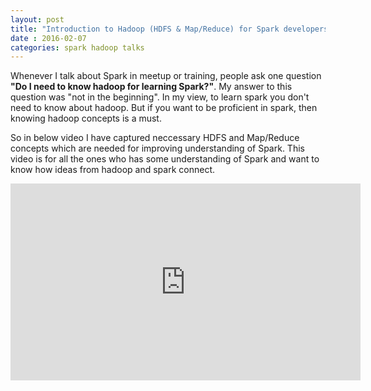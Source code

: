 ```yaml
---
layout: post
title: "Introduction to Hadoop (HDFS & Map/Reduce) for Spark developers"
date : 2016-02-07
categories: spark hadoop talks
---
```

Whenever I talk about Spark in meetup or training, people ask one question **"Do I need to know hadoop for learning Spark?"**. My answer to this question was "not in the beginning". In my view, to learn spark you don't need to know about hadoop. But if you want to be proficient in spark, then knowing hadoop concepts is a must.

So in below video I have captured neccessary HDFS and Map/Reduce concepts which are needed for improving understanding of Spark. This video is for all the ones who has some understanding of Spark and want to know how ideas from hadoop and spark connect.

<div class="video-container"> <iframe src="https://www.youtube.com/embed/strJwh0hLT8" frameborder="0" width="560" height="315"></iframe> </div>
